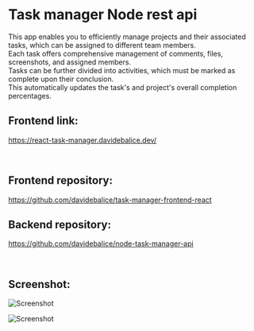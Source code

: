 # Task manager Node rest api

This app enables you to efficiently manage projects and their associated tasks, which can be assigned to different team members.
<br>
Each task offers comprehensive management of comments, files, screenshots, and assigned members.
<br>
Tasks can be further divided into activities, which must be marked as complete upon their conclusion.
<br>
This automatically updates the task's and project's overall completion percentages.

## Frontend link:

https://react-task-manager.davidebalice.dev/

<br>

## Frontend repository:

https://github.com/davidebalice/task-manager-frontend-react

## Backend repository:

https://github.com/davidebalice/node-task-manager-api

<br>

## Screenshot:

![Screenshot](https://www.aroundweb.it/screenshot/react-task1.jpg)

![Screenshot](https://www.aroundweb.it/screenshot/react-task2.jpg)
